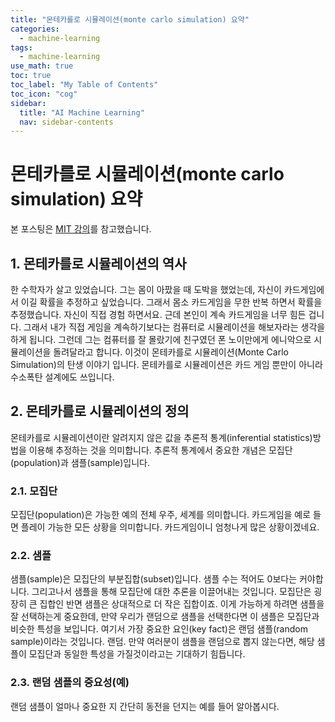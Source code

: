 ```yaml
---
title: "몬테카를로 시뮬레이션(monte carlo simulation) 요약" 
categories:
  - machine-learning
tags:
  - machine-learning
use_math: true
toc: true
toc_label: "My Table of Contents"
toc_icon: "cog"
sidebar:
  title: "AI Machine Learning"
  nav: sidebar-contents
---
```


# 몬테카를로 시뮬레이션(monte carlo simulation) 요약

본 포스팅은 [MIT 강의](https://www.youtube.com/watch?v=OgO1gpXSUzU&ab_channel=MITOpenCourseWare)를 참고했습니다. 

## 1. 몬테카를로 시뮬레이션의 역사

한 수학자가 살고 있었습니다. 
그는 몸이 아팠을 때 도박을 했었는데, 자신이 카드게임에서 이길 확률을 추정하고 싶었습니다. 
그래서 몸소 카드게임을 무한 반복 하면서 확률을 추정했습니다. 
자신이 직접 경험 하면서요. 
근데 본인이 계속 카드게임을 너무 힘든 겁니다. 
그래서 내가 직접 게임을 계속하기보다는 컴퓨터로 시뮬레이션을 해보자라는 생각을 하게 됩니다. 
그런데 그는 컴퓨터를 잘 몰랐기에 친구였던 폰 노이만에게 에니악으로 시뮬레이션을 돌려달라고 합니다. 
이것이 몬테카를로 시뮬레이션(Monte Carlo Simulation)의 탄생 이야기 입니다. 
몬테카를로 시뮬레이션은 카드 게임 뿐만이 아니라 수소폭탄 설계에도 쓰입니다. 

## 2. 몬테카를로 시뮬레이션의 정의

몬테카를로 시뮬레이션이란 알려지지 않은 값을 추론적 통계(inferential statistics)방법을 이용해 추정하는 것을 의미합니다. 
추론적 통계에서 중요한 개념은 모집단(population)과 샘플(sample)입니다. 

### 2.1. 모집단 

모집단(population)은 가능한 예의 전체 우주, 세계를 의미합니다. 
카드게임을 예로 들면 플레이 가능한 모든 상황을 의미합니다. 카드게임이니 엄청나게 많은 상황이겠네요. 


### 2.2. 샘플

샘플(sample)은 모집단의 부분집합(subset)입니다. 샘플 수는 적어도 0보다는 커야합니다. 
그리고나서 샘플을 통해 모집단에 대한 추론을 이끌어내는 것입니다. 
모집단은 굉장히 큰 집합인 반면 샘플은 상대적으로 더 작은 집합이죠. 
이게 가능하게 하려면 샘플을 잘 선택하는게 중요한데, 만약 우리가 랜덤으로 샘플을 선택한다면 
이 샘플은 모집단과 비슷한 특성을 보입니다. 
여기서 가장 중요한 요인(key fact)은 랜덤 샘플(random sample)이라는 것입니다. 랜덤. 
만약 여러분이 샘플을 랜덤으로 뽑지 않는다면, 해당 샘플이 모집단과 동일한 특성을 가질것이라고는 기대하기 힘듭니다. 

### 2.3. 랜덤 샘플의 중요성(예)

랜덤 샘플이 얼마나 중요한 지 간단히 동전을 던지는 예를 들어 알아봅시다. 
